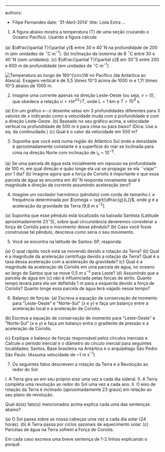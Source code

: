 <!--
pandoc --latex-engine=xelatex -V geometry:margin=1in --mathjax --smart --normalize --standalone --highlight-style=pygments --webtex --from markdown questions.md --to latex --output questions.pdf
-->

---
authors:
- Filipe Fernandes
date: '31-Abril-2014'
title: Lista Extra
...


1) A figura abaixo mostra a temperatura (T) de uma seção cruzando o Oceano
Pacífico.  Usando a figura calcule:

(a)  $\dfrac{\partial T}{\partial y}$ entre 30 e 40$^{\circ}$N na profundidade de 200 m (em unidades de $^{\circ}$C m$^{-1}$).
(b)  Inclinação da isoterma de 8 $^{\circ}$C entre 30 e 40$^{\circ}$N (sem unidades).
(c)  $\dfrac{\partial T}{\partial z}$ em 30$^{\circ}$S entre 200 e 600 m de profundidade (em unidades de $^{\circ}$C m$^{-1}$)

![Temperatura ao longo de 160$^{\circ}$W no Pacífico (da Antártica ao Alasca).
Exagero vertical é de 5,5 $\times$ 10$^3$ acima de 1000 m e 1,11 $\times$ 10$^3$
abaixo de 1000 m.](./figures/pacific_temperature.png "Temperatura")

2) Imagine uma corrente apenas na direção Leste-Oeste (ou seja, $v=0$), que
obedece a relação $u = x(e^{z/L})T$, onde $L=1$ km e $T=10^4$ s.

(a) Em um gráfico $x$--$z$ desenhe setas em 3 profundidades diferentes para 3 valores de $x$ indicando como a velocidade muda com a profundidade e com a direção Leste-Oeste.
(b) Baseado no seu gráfico acima, a velocidade vertical na profundidade de 500 m é para cima ou para baixo? (Dica: Use a eq. da continuidade.)
(c) Qual é o valor da velocidade em 500 m?

3) Suponha que você está numa região do Atlântico Sul onde a densidade é
aproximadamente constante e a superfície do mar se inclinada para cima na
direção Norte com inclinação de i$_x$ = 10$^{-5}$.

(a) Se uma parcela de água está inicialmente em repouso na profundidade de 100 m, em qual direção e quão longe ela vai se propagar se ela ``viajar'' por 1 dia?
(b) Imagine agora que a força de Coriolis é importante e que essa parcela de  água se encontra em 40$^{\circ}$N responda novamente qual é magnitude e direção da corrente assumindo aceleração zero?

4) Imagine um oscilador harmônico (pêndulo) com corda de tamanho $L$ e
frequência determinada por $\omega = \sqrt{\dfrac{g}{L}}$, onde $g$ é a
aceleração da gravidade da Terra (9,8 m s$^{-2}$).

(a) Suponha que esse pêndulo está localizado na baixada Santista (Latitude aproximadamente 23$^{\circ}$S), sobre qual circunstância deveremos considerar a força de Coriolis para o movimento desse pêndulo?
(b) Caso você fosse construísse tal pêndulo, descreva como seria o seu movimento.

5) Você se encontra na latitude de Santos-SP, responda:

(a) O qual rápido você está se movendo devido a rotação da Terra?
(b) Qual é a magnitude da aceleração centrífuga devido a rotação da Terra? Qual é a taxa dessa aceleração com a aceleração da gravidade?
(c) Qual é a magnitude da aceleração de Coriolis em uma parcela de água, no oceano ao largo de Santos que se move 0,5 m s$^{-s}$ para Leste?
(d) Assumindo que a parcela de água em (c) não é influenciada pelas forças de atrito.  Quanto tempo levará para ela ser defletida 1 m para a esquerda devido a força de Coriolis? Quanto longe essa parcela de água terá viajado nesse tempo?

6) Balanço de forças:
(a) Escreva a equação de conservação de momento para "Leste-Oeste" e "Norte-Sul" ($x$ e $y$) e faça um balanço entre a aceleração local e a aceleração de Coriolis.

(b) Escreva a equação de conservação de momento para "Leste-Oeste" e "Norte-Sul" ($x$ e $y$) e faça um balanço entre o gradiente de pressão e a aceleração de Coriolis.

(c) Explique o balanço de forças responsável pelos círculos inerciais e Calcule o período inercial e o diâmetro do círculo inercial para seguintes localidades: Santos, Base brasileira na Antártica e o arquipélago São Pedro São Paulo.
(Assuma velocidade de ~1 m s$^{-1}$)

7) Os seguintes fatos descrevem a rotação da Terra e a Revolução ao redor do Sol:

I.  A Terra gira ao em seu próprio eixo uma vez a cada dia sideral.
II.  A Terra completa uma revolução ao redor do Sol uma vez a cada ano.
II.  O eixo de rotação da Terra é inclinado (aproximadamente 23 graus) em relação ao seu plano de revolução.

Qual do(s) fato(s) mencionados acima explica cada uma das sentenças abaixo?

(a) O Sol passa sobre as nossa cabeças uma vez a cada dia solar (24 horas).
(b) A Terra passa por ciclos sazonais de aquecimento solar.
(c) Parcelas de água na Terra sofrem a Força de Coriolis.

Em cada caso escreva uma breve sentença de 1-2 linhas explicando o porquê.
